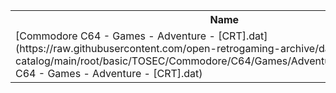 <table>
<tr><th>Name</th><th>Size</th></tr>
<tr><td>[Commodore C64 - Games - Adventure - [CRT].dat](https://raw.githubusercontent.com/open-retrogaming-archive/dat-catalog/main/root/basic/TOSEC/Commodore/C64/Games/Adventure/[CRT]/Commodore C64 - Games - Adventure - [CRT].dat)</td><td>12968</td></tr>
</table>
